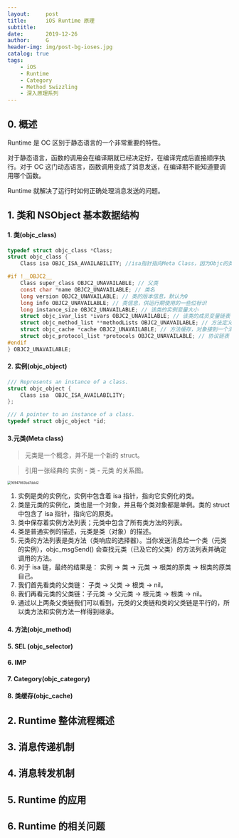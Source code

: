 ```yaml
---
layout:     post
title:      iOS Runtime 原理
subtitle:   
date:       2019-12-26
author:     G
header-img: img/post-bg-ioses.jpg
catalog: true
tags:
    - iOS
    - Runtime
    - Category
    - Method Swizzling
    - 深入原理系列
---
```




## 0. 概述



Runtime 是 OC 区别于静态语言的一个非常重要的特性。

对于静态语言，函数的调用会在编译期就已经决定好，在编译完成后直接顺序执行。对于 OC 这门动态语言，函数调用变成了消息发送，在编译期不能知道要调用哪个函数。

Runtime 就解决了运行时如何正确处理消息发送的问题。





## 1. 类和 NSObject 基本数据结构

#### 1. 类(objc_class)

```c
typedef struct objc_class *Class;
struct objc_class {
	Class isa OBJC_ISA_AVAILABILITY; //isa指针指向Meta Class，因为Objc的类的本身也是一个Object，为了处理这个关系，runtime就创造了Meta Class，当给类发送[NSObject alloc]这样消息时，实际上是把这个消息发给了Class Object

#if !__OBJC2__
	Class super_class OBJC2_UNAVAILABLE; // 父类
	const char *name OBJC2_UNAVAILABLE; // 类名
	long version OBJC2_UNAVAILABLE; // 类的版本信息，默认为0
	long info OBJC2_UNAVAILABLE; // 类信息，供运行期使用的一些位标识
	long instance_size OBJC2_UNAVAILABLE; // 该类的实例变量大小
	struct objc_ivar_list *ivars OBJC2_UNAVAILABLE; // 该类的成员变量链表
	struct objc_method_list **methodLists OBJC2_UNAVAILABLE; // 方法定义的链表
	struct objc_cache *cache OBJC2_UNAVAILABLE; // 方法缓存，对象接到一个消息会根据isa指针查找消息对象，这时会在methodLists中遍历，如果cache了，常用的方法调用时就能够提高调用的效率。
	struct objc_protocol_list *protocols OBJC2_UNAVAILABLE; // 协议链表
#endif
} OBJC2_UNAVAILABLE;

```



#### 2. 实例(objc_object)

```c
/// Represents an instance of a class.
struct objc_object {
    Class isa  OBJC_ISA_AVAILABILITY;
};

/// A pointer to an instance of a class.
typedef struct objc_object *id;
```



#### 3.元类(Meta class)

> 元类是一个概念，并不是一个新的 struct。

> 引用一张经典的 实例 - 类 - 元类 的关系图。

<img src="https://tva1.sinaimg.cn/large/006tNbRwly1gaazvpk1j7j30px0r5gmy.jpg" alt="16947663bd7ddd2" style="zoom:50%;" />

1. 实例是类的实例化，实例中包含着 isa 指针，指向它实例化的类。
2. 类是元类的实例化，类也是一个对象，并且每个类对象都是单例。类的 struct 中包含了 isa 指针，指向它的原类。
3. 类中保存着实例方法列表；元类中包含了所有类方法的列表。
4. 类是普通实例的描述，元类是类（对象）的描述。
5. 元类的方法列表是类方法（类响应的选择器）。当你发送消息给一个类（元类的实例），objc_msgSend() 会查找元类（已及它的父类）的方法列表并确定调用的方法。
6. 对于 isa 链，最终的结果是： 实例 -> 类 -> 元类 -> 根类的原类 -> 根类的原类自己。
7. 我们首先看类的父类链： 子类 -> 父类 -> 根类 -> nil。
8. 我们再看元类的父类链：子元类 -> 父元类 -> 根元类 -> 根类 -> nil。
9. 通过以上两条父类链我们可以看到，元类的父类链和类的父类链是平行的，所以类方法和实例方法一样得到继承。

#### 4. 方法(objc_method)



#### 5. SEL (objc_selector)



#### 6. IMP



#### 7. Category(objc_category)



#### 8. 类缓存(objc_cache)



## 2. Runtime 整体流程概述



## 3. 消息传递机制



## 4. 消息转发机制



## 5. Runtime 的应用



## 6. Runtime 的相关问题

